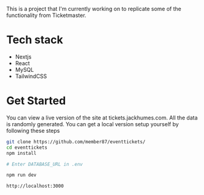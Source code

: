This is a project that I'm currently working on to replicate some of the functionality from Ticketmaster. 


# Tech stack
- Nextjs
- React
- MySQL
- TailwindCSS

# Get Started
You can view a live version of the site at tickets.jackhumes.com. All the data is randomly generated. You can get a local version setup yourself by following these steps

```bash
git clone https://github.com/member87/eventtickets/
cd eventtickets
npm install

# Enter DATABASE_URL in .env

npm run dev

http://localhost:3000
```
